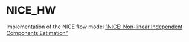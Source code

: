 # NICE_HW

Implementation of the NICE flow model [”NICE: Non-linear Independent Components Estimation”](https://arxiv.org/pdf/1410.8516.pdf)
